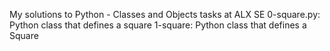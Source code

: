 My solutions to Python - Classes and Objects tasks at ALX SE
0-square.py: Python class that defines a square
1-square: Python class that defines a Square
